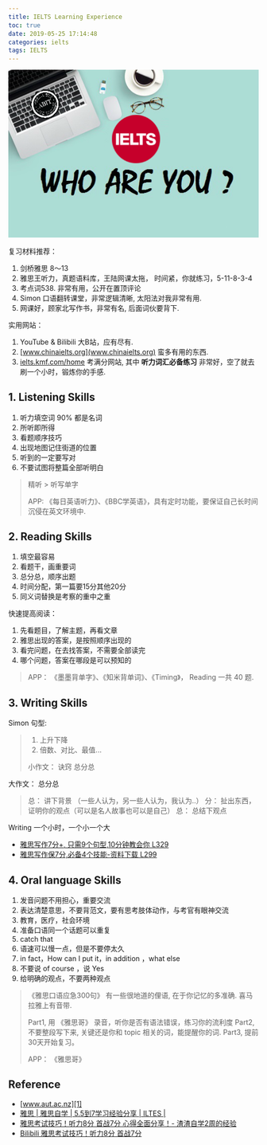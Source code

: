 ```yaml
---
title: IELTS Learning Experience
toc: true
date: 2019-05-25 17:14:48
categories: ielts
tags: IELTS
---
```


<img src="/images/ielts/ielts-logo-2.png" width="550" alt="The International English Language Testing System"/>

<!-- more -->

复习材料推荐：

 1. 剑桥雅思 8～13
 2. 雅思王听力，真题语料库，王陆网课太拖， 时间紧，你就练习，5-11-8-3-4
 4. 考点词538.  非常有用，公开在置顶评论
 5. Simon 口语翻转课堂，非常逻辑清晰, 太阳法对我非常有用.
 6. 网课好，顾家北写作书，非常有名, 后面词伙要背下.

实用网站：

1. YouTube & Bilibili 大B站，应有尽有.
2. [www.chinaielts.org](www.chinaielts.org) 蛮多有用的东西.
3. [ielts.kmf.com/home](http://ielts.kmf.com/web/index) 考满分网站, 其中 **听力词汇必备练习** 非常好，空了就去刷一个小时，锻炼你的手感.
 
 
## 1. Listening Skills

 1. 听力填空词 90% 都是名词
 2. 所听即所得
 3. 看题顺序技巧
 4. 出现地图记住街道的位置
 5. 听到的一定要写对
 6. 不要试图将整篇全部听明白

> 精听 > 听写单字
> 
> APP: 《每日英语听力》、《BBC学英语》，具有定时功能，要保证自己长时间沉侵在英文环境中.

## 2. Reading Skills

 1. 填空最容易
 2. 看题干，画重要词
 3. 总分总，顺序出题
 4. 时间分配，第一篇要15分其他20分
 5. 同义词替换是考察的重中之重

快速提高阅读：

 1. 先看题目，了解主题，再看文章
 2. 雅思出现的答案，是按照顺序出现的
 3. 看完问题，在去找答案，不需要全部读完
 4. 哪个问题，答案在哪段是可以预知的

> APP： 《墨墨背单字》、《知米背单词》、《Timing》， Reading 一共 40 题.
 
## 3. Writing Skills

Simon 句型:

> 1. 上升下降
> 2. 倍数、对比、最值...
> 
> 小作文： 诀窍 总分总

大作文： 总分总

> 总： 讲下背景 （一些人认为，另一些人认为，我认为..）
> 分： 扯出东西，证明你的观点（可以是名人故事也可以是自己）
> 总： 总结下观点

Writing 一个小时，一个小一个大

- [雅思写作7分+, 只需9个句型,10分钟教会你 L329](https://www.youtube.com/watch?v=FuZGaSbVx4c)
- [雅思写作保7分,必备4个技能-资料下载 L299](https://www.youtube.com/watch?v=FApMg1uFYbE)

## 4. Oral language Skills

1. 发音问题不用担心，重要交流
2. 表达清楚意思，不要背范文，要有思考肢体动作，与考官有眼神交流
3. 教育，医疗，社会环境
4. 准备口语同一个话题可以重复
5. catch that
6. 语速可以慢一点，但是不要停太久
7. in fact，How can I put it，in addition ，what else
8. 不要说 of course ，说 Yes
9. 给明确的观点，不要两种观点

>《雅思口语应急300句》 有一些很地道的俚语, 在于你记忆的多准确. 喜马拉雅上有音带.
>
> Part1, 用 《雅思哥》 录音，听你是否有语法错误，练习你的流利度
> Part2, 不要整段写下来, 关键还是你和 topic 相关的词，能提醒你的词.
> Part3, 提前30天开始复习。
> 
> APP： 《雅思哥》

## Reference

- [www.aut.ac.nz][1]
- [雅思 | 雅思自学 | 5.5到7学习经验分享 | ILTES |][2]
- [雅思考试技巧！听力8分 首战7分 心得全面分享！- 渣渣自学2周的经验][3]
- [Bilibili 雅思考试技巧！听力8分 首战7分][31]

[1]: https://www.aut.ac.nz/
[2]: https://www.youtube.com/watch?v=_fJlFoZNT98
[3]: https://www.youtube.com/watch?v=InNeP45EVb4
[31]: https://www.bilibili.com/video/av43350119

